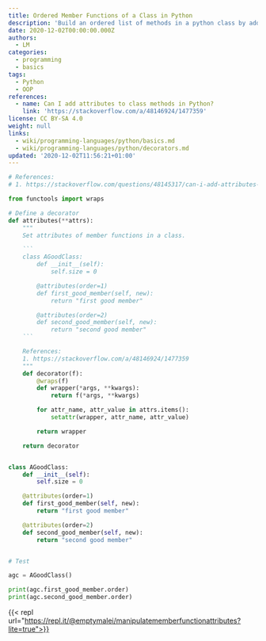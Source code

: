 ```yaml
---
title: Ordered Member Functions of a Class in Python
description: 'Build an ordered list of methods in a python class by adding attributes to member functions'
date: 2020-12-02T00:00:00.000Z
authors:
  - LM
categories:
  - programming
  - basics
tags:
  - Python
  - OOP
references:
  - name: Can I add attributes to class methods in Python?
    link: 'https://stackoverflow.com/a/48146924/1477359'
license: CC BY-SA 4.0
weight: null
links:
  - wiki/programming-languages/python/basics.md
  - wiki/programming-languages/python/decorators.md
updated: '2020-12-02T11:56:21+01:00'
---
```



````Python
# References:
# 1. https://stackoverflow.com/questions/48145317/can-i-add-attributes-to-class-methods-in-python

from functools import wraps

# Define a decorator
def attributes(**attrs):
    """
    Set attributes of member functions in a class.

    ```
    class AGoodClass:
        def __init__(self):
            self.size = 0

        @attributes(order=1)
        def first_good_member(self, new):
            return "first good member"

        @attributes(order=2)
        def second_good_member(self, new):
            return "second good member"
    ```

    References:
    1. https://stackoverflow.com/a/48146924/1477359
    """
    def decorator(f):
        @wraps(f)
        def wrapper(*args, **kwargs):
            return f(*args, **kwargs)

        for attr_name, attr_value in attrs.items():
            setattr(wrapper, attr_name, attr_value)

        return wrapper

    return decorator


class AGoodClass:
    def __init__(self):
        self.size = 0

    @attributes(order=1)
    def first_good_member(self, new):
        return "first good member"

    @attributes(order=2)
    def second_good_member(self, new):
        return "second good member"


# Test

agc = AGoodClass()

print(agc.first_good_member.order)
print(agc.second_good_member.order)
````

{{< repl url="https://repl.it/@emptymalei/manipulatememberfunctionattributes?lite=true">}}


